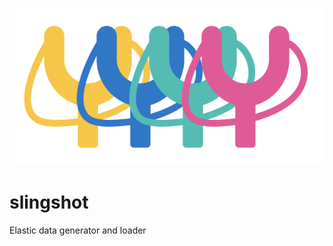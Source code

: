 ![elastic slingshots](./four-elastic-slingshots-small.png)

# slingshot

Elastic data generator and loader

